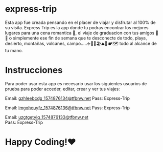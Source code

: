 # express-trip
Esta app fue creada pensando en el placer de viajar y disfrutar al 100% de su visita. Express Trip es la app donde tu podras encontrar los mejores lugares para una cena romantica 💑, el viaje de graduacion con tus amigos 🧳🚌 o simplemente ese fin de semana que te desconecte de todo, playa, desierto, montañas, volcanes, campo.....✈️🚗🚢🏖⛰🏡🏕🗺 todo al alcance de tu mano.


# Instrucciones 


Para poder usar esta app es necesario usar los siguientes usuarios de prueba para poder acceder, editar, crear y ver tus viajes: 

Email: gzhleebcdg_1574876134@tfbnw.net
Pass: Express-Trip

Email: lmgohcuyfz_1574876136@tfbnw.net
Pass: Express-Trip

Email: uzgtgetylq_1574876133@tfbnw.net	
Pass: Express-Trip



# Happy Coding!❤️
